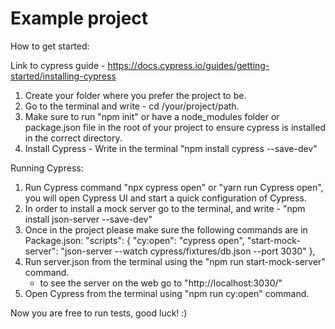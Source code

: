 # Example project

How to get started:

Link to cypress guide - https://docs.cypress.io/guides/getting-started/installing-cypress

1. Create your folder where you prefer the project to be.
2. Go to the terminal and write - cd /your/project/path.
3. Make sure to run "npm init" or have a node_modules folder or package.json file in the root of your project to ensure cypress is installed in the correct directory.
4. Install Cypress - Write in the terminal "npm install cypress --save-dev"

Running Cypress:
1. Run Cypress command "npx cypress open" or "yarn run Cypress open", you will open Cypress UI and start a quick configuration of Cypress.
2. In order to install a mock server go to the terminal, and write - "npm install json-server --save-dev"
3. Once in the project please make sure the following commands are in Package.json:
    "scripts": {
      "cy:open": "cypress open",
      "start-mock-server": "json-server --watch cypress/fixtures/db.json --port 3030"
    },
4. Run server.json from the terminal using the "npm run start-mock-server" command.
   * to see the server on the web go to "http://localhost:3030/"
5. Open Cypress from the terminal using "npm run cy:open" command.

Now you are free to run tests, good luck! :)
   


